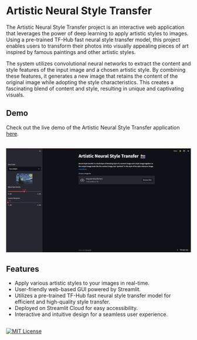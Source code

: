 # Artistic Neural Style Transfer

The Artistic Neural Style Transfer project is an interactive web application that leverages the power of deep learning to apply artistic styles to images. Using a pre-trained TF-Hub fast neural style transfer model, this project enables users to transform their photos into visually appealing pieces of art inspired by famous paintings and other artistic styles.

The system utilizes convolutional neural networks to extract the content and style features of the input image and a chosen artistic style. By combining these features, it generates a new image that retains the content of the original image while adopting the style characteristics. This creates a fascinating blend of content and style, resulting in unique and captivating visuals.

## Demo

Check out the live demo of the Artistic Neural Style Transfer application [here](https://mr-hexi-artistic-neural-style-transfer-app-zps7np.streamlit.app/).


\
![APP Demo](https://raw.githubusercontent.com/Mr-Hexi/Artistic-Neural-Style-Transfer/81be26a489e5dce2460dfac2022c33e11e7ccdf0/extras/app.png)
## Features

- Apply various artistic styles to your images in real-time.
- User-friendly web-based GUI powered by Streamlit.
- Utilizes a pre-trained TF-Hub fast neural style transfer model for efficient and high-quality style transfer.
- Deployed on Streamlit Cloud for easy accessibility.
- Interactive and intuitive design for a seamless user experience.


## 
[![MIT License](https://img.shields.io/badge/License-MIT-green.svg)](https://choosealicense.com/licenses/mit/)
